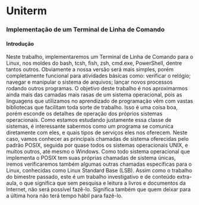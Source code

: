 # Uniterm
### Implementação de um Terminal de Linha de Comando

#### Introdução
Neste trabalho, implementaremos um Terminal de Linha de Comando para o Linux,
nos moldes do bash, tcsh, fish, zsh, cmd.exe, PowerShell, dentre tantos outros. Obviamente
a nossa versão será mais simples, porém completamente funcional para atividades básicas
como: verificar o relógio; navegar e manipular o sistema de arquivos; lançar novos processos
rodando outros programas.
O objetivo deste trabalho é nos aproximarmos ainda mais das camadas mais rasas de
um sistema operacional, pois as linguagens que utilizamos no aprendizado de programação
vêm com vastas bibliotecas que facilitam toda sorte de trabalho. Isso é uma coisa boa,
porém esconde os detalhes de operação dos próprios sistemas operacionais. Como estamos
estudando justamente essa classe de sistemas, é interessante sabermos como um programa
se comunica diretamente com eles, e quais tipos de serviços eles nos oferecem.
Neste caso, vamos conhecer as principais chamadas de sistema oferecidas pelo padrão POSIX,
seguida por quase todos os sistemas operacionais UNIX, e muitos outros, até mesmo o
Windows. Como todo sistema operacional que implementa o POSIX tem suas próprias chamadas
de sistema únicas, iremos verificaremos também algumas outras chamadas específicas
para o Linux, conhecidas como Linux Standard Base (LSB).
Assim como o trabalho do bimestre passado, este é um trabalho investigativo e de conteúdo
extra-aula, o que significa que sem pesquisa e leitura a livros e documentos da Internet,
não será possível fazê-lo. Significa também que quem deixar para a última hora não terá
tempo hábil para fazê-lo.
